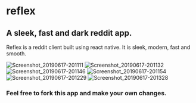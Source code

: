 # reflex
## A sleek, fast and dark reddit app.


Reflex is a reddit client built using react native.
It is sleek, modern, fast and smooth.

![Screenshot_20190617-201111](https://user-images.githubusercontent.com/24207790/59613561-bad38380-913c-11e9-95e1-4ae022b3bfb3.png)
![Screenshot_20190617-201132](https://user-images.githubusercontent.com/24207790/59613608-cf178080-913c-11e9-886a-773125352d0e.png)
![Screenshot_20190617-201146](https://user-images.githubusercontent.com/24207790/59613619-d8085200-913c-11e9-9ed9-70cfcc2ac39b.png)
![Screenshot_20190617-201154](https://user-images.githubusercontent.com/24207790/59613639-e22a5080-913c-11e9-8387-1da33e60bb7c.png)
![Screenshot_20190617-201229](https://user-images.githubusercontent.com/24207790/59613661-e9e9f500-913c-11e9-85bf-dbfb1c3ca9de.png)
![Screenshot_20190617-201328](https://user-images.githubusercontent.com/24207790/59613680-f2dac680-913c-11e9-9453-9e79b832aa3e.png)

### Feel free to fork this app and make your own changes.

